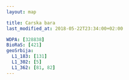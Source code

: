 ```yaml
---
layout: map

title: Carska bara
last_modified_at: 2018-05-22T23:34:00+02:00

WDPA: [328838]
BioRaS: [421]
geoSrbija:
  L1_183: [131]
  L1_302: [5]
  L1_362: [81, 82]
---
```

